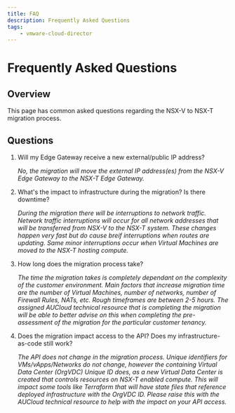 ```yaml
---
title: FAQ
description: Frequently Asked Questions
tags:
    - vmware-cloud-director
---
```


# Frequently Asked Questions

## Overview

This page has common asked questions regarding the NSX-V to NSX-T migration process.

## Questions

1. Will my Edge Gateway receive a new external/public IP address?

	*No, the migration will move the external IP address(es) from the NSX-V Edge Gateway to the NSX-T Edge Gateway.*

2. What's the impact to infrastructure during the migration? Is there downtime?

	*During the migration there will be interruptions to network traffic.  Network traffic interruptions will occur for all network addresses that will be transferred from NSX-V to the NSX-T system. These changes happen very fast but do cause breif interruptions when routes are updating.  Same minor interruptions occur when Virtual Machines are moved to the NSX-T hosting compute.*

3. How long does the migration process take?

	*The time the migration takes is completely dependant on the complexity of the customer environment.  Main factors that increase migration time are the number of Virtual Machines, number of networks, number of Firewall Rules, NATs, etc.  Rough timeframes are between 2-5 hours.  The assigned AUCloud technical resource that is completing the migration will be able to better advise on this when completing the pre-assessment of the migration for the particular customer tenancy.*

4. Does the migration impact access to the API?  Does my infrastructure-as-code still work?

	*The API does not change in the migration process.  Unique identifiers for VMs/vApps/Networks do not change, however the containing Virtual Data Center (OrgVDC) Unique ID does, as a new Virtual Data Center is created that controls resources on NSX-T enabled compute.  This will impact some tools like Terraform that will have state files that reference deployed infrastructure with the OrgVDC ID.  Please raise this with the AUCloud technical resource to help with the impact on your API access.*
